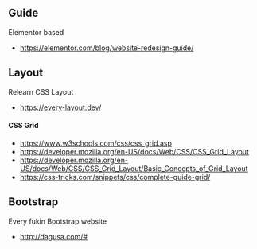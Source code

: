 
## Guide

Elementor based
- https://elementor.com/blog/website-redesign-guide/

## Layout

Relearn CSS Layout
- https://every-layout.dev/

#### CSS Grid

- https://www.w3schools.com/css/css_grid.asp
- https://developer.mozilla.org/en-US/docs/Web/CSS/CSS_Grid_Layout
- https://developer.mozilla.org/en-US/docs/Web/CSS/CSS_Grid_Layout/Basic_Concepts_of_Grid_Layout
- https://css-tricks.com/snippets/css/complete-guide-grid/

## Bootstrap

Every fukin Bootstrap website
- http://dagusa.com/#

